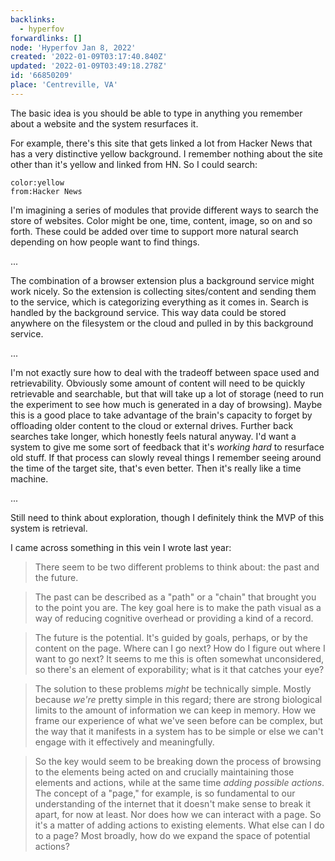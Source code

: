```yaml
---
backlinks:
  - hyperfov
forwardlinks: []
node: 'Hyperfov Jan 8, 2022'
created: '2022-01-09T03:17:40.840Z'
updated: '2022-01-09T03:49:18.278Z'
id: '66850209'
place: 'Centreville, VA'
---
```

The basic idea is you should be able to type in anything you remember about a website and the system resurfaces it. 

For example, there's this site that gets linked a lot from Hacker News that has a very distinctive yellow background. I remember  nothing about the site other than it's yellow and linked from HN. So I could search:

```text
color:yellow
from:Hacker News
```

I'm imagining a series of modules that provide different ways to search the store of websites. Color might be one, time, content, image, so on and so forth. These could be added over time to support more natural search depending on how people want to find things. 

...

The combination of a browser extension plus a background service might work nicely. So the extension is collecting sites/content and sending them to the service, which is categorizing everything as it comes in. Search is handled by the background service. This way data could be stored anywhere on the filesystem or the cloud and pulled in by this background service.  

...

I'm not exactly sure how to deal with the tradeoff between space used and retrievability. Obviously some amount of content will need to be quickly retrievable and searchable, but that will take up a lot of storage (need to run the experiment to see how much is generated in a day of browsing). Maybe this is a good place to take advantage of the brain's capacity to forget by offloading older content to the cloud or external drives. Further back searches take longer, which honestly feels natural anyway. I'd want a system to give me some sort of feedback that it's *working hard* to resurface old stuff. If that process can slowly reveal things I remember seeing around the time of the target site, that's even better. Then it's really like a time machine. 

...

Still need to think about exploration, though I definitely think the MVP of this system is retrieval. 

I came across something in this vein I wrote last year:

> There seem to be two different problems to think about: the past and the future.

> The past can be described as a "path" or a "chain" that brought you to the point you are. The key goal here is to make the path visual as a way of reducing cognitive overhead or providing a kind of a record.

> The future is the potential. It's guided by goals, perhaps, or by the content on the page. Where can I go next? How do I figure out where I want to go next? It seems to me this is often somewhat unconsidered, so there's an element of exporability; what is it that catches your eye?

> The solution to these problems *might* be technically simple. Mostly because *we're* pretty simple in this regard; there are strong biological limits to the amount of information we can keep in memory. How we frame our experience of what we've seen before can be complex, but the way that it manifests in a system has to be simple or else we can't engage with it effectively and meaningfully.

> So the key would seem to be breaking down the process of browsing to the elements being acted on and crucially maintaining those elements and actions, while at the same time *adding possible actions*. The concept of a "page," for example, is so fundamental to our understanding of the internet that it doesn't make sense to break it apart, for now at least. Nor does how we can interact with a page. So it's a matter of adding actions to existing elements. What else can I do to a page? Most broadly, how do we expand the space of potential actions?

